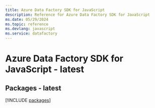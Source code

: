 ```yaml
---
title: Azure Data Factory SDK for JavaScript
description: Reference for Azure Data Factory SDK for JavaScript
ms.date: 05/29/2024
ms.topic: reference
ms.devlang: javascript
ms.service: datafactory
---
```

# Azure Data Factory SDK for JavaScript - latest
## Packages - latest
[!INCLUDE [packages](data-factory-index.md)]